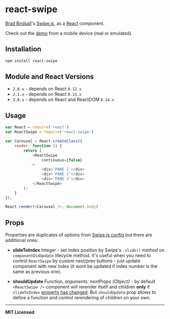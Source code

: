 # react-swipe

[Brad Birdsall](https://github.com/thebird)'s [Swipe.js](http://swipejs.com), as a [React](http://facebook.github.io/react) component.

Check out the [demo](https://jed.github.io/react-swipe/demo) from a mobile device (real or emulated).

## Installation

```bash
npm install react-swipe
```

## Module and React Versions

- `2.0.x` - depends on React `0.12.x`
- `2.1.x` - depends on React `0.13.x`
- `3.0.x` - depends on React and ReactDOM `0.14.x`

## Usage

```javascript
var React = require('react')
var ReactSwipe = require('react-swipe')

var Carousel = React.createClass({
    render: function () {
        return (
            <ReactSwipe
                continuous={false}
            >
                <div>'PANE 1'</div>
                <div>'PANE 2'</div>
                <div>'PANE 3'</div>
            </ReactSwipe>
        );
    }
});

React.render(<Carousel />, document.body)
```

## Props

Properties are duplicates of options from [Swipe.js config](https://github.com/thebird/Swipe#config-options) but there are additional ones:

- **slideToIndex** Integer - set index position by Swipe's `.slide()` method on `componentDidUpdate` lifecycle method. It's useful when you need to control `ReactSwipe` by custom next/prev buttons - just update component with new index (it wont be updated if index number is the same as previous one).

- **shouldUpdate** Function, _arguments: nextProps {Object}_ - by default `<ReactSwipe />` component will rerender itself and children **only** if `slideToIndex` [property has changed](https://github.com/jed/react-swipe/blob/gh-pages/react-swipe.js#L65). But `shouldUpdate` prop allows to define a function and control rerendering of children on your own. 

---

**MIT Licensed**
